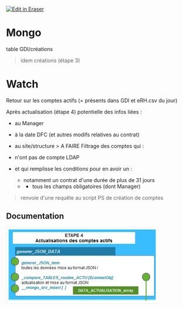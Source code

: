<p><a target="_blank" href="https://app.eraser.io/workspace/WzMaEUsM83EgtK0HvkyH" id="edit-in-eraser-github-link"><img alt="Edit in Eraser" src="https://firebasestorage.googleapis.com/v0/b/second-petal-295822.appspot.com/o/images%2Fgithub%2FOpen%20in%20Eraser.svg?alt=media&amp;token=968381c8-a7e7-472a-8ed6-4a6626da5501"></a></p>

# Mongo
table GDI/créations

> idem créations (étape 3)

# Watch
Retour sur les comptes actifs (= présents dans GDI et eRH.csv du jour)

Après actualisation (étape 4) potentielle des infos liées :

- au Manager
- à la date DFC (et autres modifs relatives au contrat)
- au site/structure > A FAIRE 
Filtrage des comptes qui :

- n'ont pas de compte LDAP
- et qui remplisse les conditions pour en avoir un :
    - notamment un contrat d'une durée de plus de 31 jours
    - + tous les champs obligatoires (dont Manager)
> renvoie d'une requête au script PS de création de comptes

## Documentation
![Figure 1](/.eraser/WzMaEUsM83EgtK0HvkyH___f4QvwUwjoWgyG5YzFw7uRY0I6SG3___---figure---f8BMm8_It1UDvD2Q73iLB---figure---CVRtpFUgidJDOdOBdL_DaQ.png "Figure 1")





<!--- Eraser file: https://app.eraser.io/workspace/WzMaEUsM83EgtK0HvkyH --->